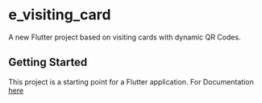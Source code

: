# e_visiting_card

A new Flutter project based on visiting cards with dynamic QR Codes.

## Getting Started

This project is a starting point for a Flutter application.
For Documentation [here](https://drive.google.com/file/d/1ih_Ri1fyKovg7uEOgQuXEgE3f3W8fvbM/view?usp=sharing)
